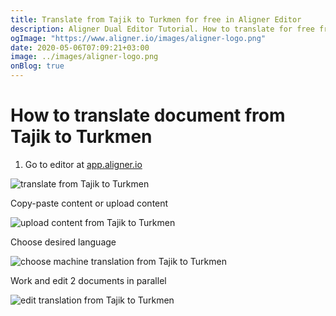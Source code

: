 ```yaml
---
title: Translate from Tajik to Turkmen for free in Aligner Editor
description: Aligner Dual Editor Tutorial. How to translate for free from Tajik to Turkmen. Aligner is multilingual document management platform. 
ogImage: "https://www.aligner.io/images/aligner-logo.png"
date: 2020-05-06T07:09:21+03:00
image: ../images/aligner-logo.png
onBlog: true
---
```


# How to translate document from Tajik to Turkmen

1. Go to editor at [app.aligner.io](https://app.aligner.io "Aligner App web page")

![translate from Tajik to Turkmen](../aligner-blank-editor.png "translate from Tajik to Turkmen")

Copy-paste content or upload content

![upload content from Tajik to Turkmen](../aligner-uploaded-document.png "upload content from Tajik to Turkmen")

Choose desired language

![choose machine translation from Tajik to Turkmen](../aligner-language-dropdown.png "choose machine translation from Tajik to Turkmen")

Work and edit 2 documents in parallel

![edit translation from Tajik to Turkmen](../aligner-double-sitded-editor.png "edit translation from Tajik to Turkmen")

